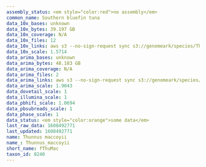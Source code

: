 ```yaml
---
assembly_status: <em style="color:red">no assembly</em>
common_name: Southern bluefin tuna
data_10x_bases: unknown
data_10x_bytes: 39.197 GB
data_10x_coverage: N/A
data_10x_files: 12
data_10x_links: aws s3 --no-sign-request sync s3://genomeark/species/Thunnus_maccoyii/fThuMac1/genomic_data/10x/ .<br>
data_10x_scale: 1.5714
data_arima_bases: unknown
data_arima_bytes: 48.183 GB
data_arima_coverage: N/A
data_arima_files: 2
data_arima_links: aws s3 --no-sign-request sync s3://genomeark/species/Thunnus_maccoyii/fThuMac1/genomic_data/arima/ .<br>
data_arima_scale: 1.9043
data_dovetail_scale: 1
data_illumina_scale: 1
data_pbhifi_scale: 1.0694
data_pbsubreads_scale: 1
data_phase_scale: 1
data_status: <em style="color:orange">some data</em>
last_raw_data: 1608492771
last_updated: 1608492771
name: Thunnus maccoyii
name_: Thunnus_maccoyii
short_name: fThuMac
taxon_id: 8240
---
```

